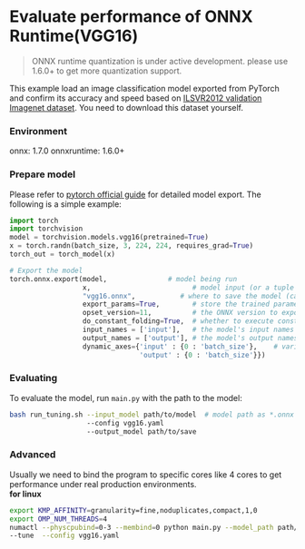 # Evaluate performance of ONNX Runtime(VGG16) 
>ONNX runtime quantization is under active development. please use 1.6.0+ to get more quantization support. 

This example load an image classification model exported from PyTorch and confirm its accuracy and speed based on [ILSVR2012 validation Imagenet dataset](http://www.image-net.org/challenges/LSVRC/2012/downloads). You need to download this dataset yourself.

### Environment
onnx: 1.7.0
onnxruntime: 1.6.0+

### Prepare model
Please refer to [pytorch official guide](https://pytorch.org/docs/stable/onnx.html) for detailed model export. The following is a simple example:

```python
import torch
import torchvision
model = torchvision.models.vgg16(pretrained=True)
x = torch.randn(batch_size, 3, 224, 224, requires_grad=True)
torch_out = torch_model(x)

# Export the model
torch.onnx.export(model,               # model being run
                  x,                         # model input (or a tuple for multiple inputs)
                  "vgg16.onnx",           # where to save the model (can be a file or file-like object)
                  export_params=True,        # store the trained parameter weights inside the model file
                  opset_version=11,          # the ONNX version to export the model to, please ensure at least 11.
                  do_constant_folding=True,  # whether to execute constant folding for optimization
                  input_names = ['input'],   # the model's input names
                  output_names = ['output'], # the model's output names
                  dynamic_axes={'input' : {0 : 'batch_size'},    # variable lenght axes
                                'output' : {0 : 'batch_size'}})
```

### Evaluating
To evaluate the model, run `main.py` with the path to the model:

```bash
bash run_tuning.sh --input_model path/to/model  # model path as *.onnx
                   --config vgg16.yaml 
                   --output_model path/to/save
```
### Advanced 
Usually we need to bind the program to specific cores like 4 cores to get performance under real production environments.   
**for linux**
```bash
export KMP_AFFINITY=granularity=fine,noduplicates,compact,1,0
export OMP_NUM_THREADS=4
numactl --physcpubind=0-3 --membind=0 python main.py --model_path path/to/model --benchmark
--tune  --config vgg16.yaml 
```

